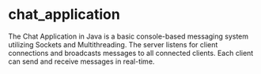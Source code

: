 # chat_application
The Chat Application in Java is a basic console-based messaging system utilizing Sockets and Multithreading. The server listens for client connections and broadcasts messages to all connected clients. Each client can send and receive messages in real-time. 

